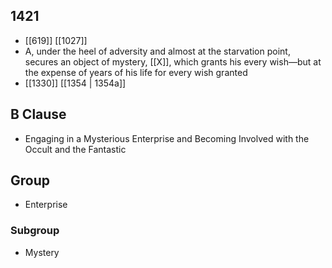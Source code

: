 ## 1421
- [[619]] [[1027]] 
- A, under the heel of adversity and almost at the starvation point, secures an object of mystery, [[X]], which grants his every wish—but at the expense of years of his life for every wish granted
- [[1330]] [[1354 | 1354a]] 

## B Clause
- Engaging in a Mysterious Enterprise and Becoming Involved with the Occult and the Fantastic

## Group
- Enterprise

### Subgroup
- Mystery

